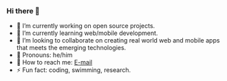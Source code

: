 ### Hi there 👋

- 🔭 I’m currently working on open source projects.
- 🌱 I’m currently learning web/mobile development.
- 👯 I’m looking to collaborate on creating real world web and mobile apps that meets the emerging technologies.
- 🔭 Pronouns: he/him
- 🔭 How to reach me: [E-mail](nixonkipkorir01@gmail.com)
- ⚡ Fun fact: coding, swimming, research.
